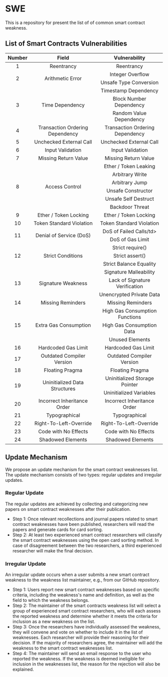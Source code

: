 # SWE
This is a repository for present the list of of common smart contract weakness.

## List of Smart Contracts Vulnerabilities
<table class="tg">
<thead>
  <tr>
    <th align="center" rowspan="2">Number</th>
    <th align="center" rowspan="2">Field</th>
    <th align="center" rowspan="2">Vulnerability</th>
  </tr>
  <tr>
  </tr>
</thead>
<tbody>
  
  <tr>
    <td align="center" rowspan="1">1</td>
    <td align="center" rowspan="1">Reentrancy</td>
    <td align="center">Reentrancy</td>
  </tr>
  
  <tr>
    <td align="center" rowspan="2">2</td>
    <td align="center" rowspan="2">Arithmetic Error</td>
    <td align="center">Integer Overflow</td> 
  </tr>
  <tr>
    <td align="center">Unsafe Type Conversion</td> 
  </tr>
  
  <tr>
    <td align="center" rowspan="3">3</td>
    <td align="center" rowspan="3">Time Dependency</td>
    <td align="center">Timestamp Dependency</td> 
  </tr>
  <tr>
    <td align="center">Block Number Dependency</td> 
  </tr>
  <tr>
    <td align="center">Random Value Dependency</td> 
  </tr>
  
  <tr>
    <td align="center" rowspan="1">4</td>
    <td align="center" rowspan="1">Transaction Ordering Dependency</td>
    <td align="center">Transaction Ordering Dependency</td> 
  </tr>
  
  <tr>
    <td align="center" rowspan="1">5</td>
    <td align="center" rowspan="1">Unchecked External Call</td>
    <td align="center">Unchecked External Call</td> 
  </tr>
  
  <tr>
    <td align="center" rowspan="1">6</td>
    <td align="center" rowspan="1">Input Validation</td>
    <td align="center">Input Validation</td> 
  </tr>
  
  <tr>
    <td align="center" rowspan="1">7</td>
    <td align="center" rowspan="1">Missing Return Value</td>
    <td align="center">Missing Return Value</td> 
  </tr>
  
  <tr>
    <td align="center" rowspan="6">8</td>
    <td align="center" rowspan="6">Access Control</td>
    <td align="center">Ether / Token Leaking</td> 
  </tr>
  <tr>
    <td align="center">Arbitrary Write</td> 
  </tr>
  <tr>
    <td align="center">Arbitrary Jump</td> 
  </tr>
  <tr>
    <td align="center">Unsafe Constructor</td> 
  </tr>
  <tr>
    <td align="center">Unsafe Self Destruct</td> 
  </tr>
  <tr>
    <td align="center">Backdoor Threat</td> 
  </tr>
  
  <tr>
    <td align="center" rowspan="1">9</td>
    <td align="center" rowspan="1">Ether / Token Locking</td>
    <td align="center">Ether / Token Locking</td> 
  </tr>
  
  <tr>
    <td align="center" rowspan="1">10</td>
    <td align="center" rowspan="1">Token Standard Violation</td>
    <td align="center">Token Standard Violation</td> 
  </tr>
  
  <tr>
    <td align="center" rowspan="2">11</td>
    <td align="center" rowspan="2">Denial of Service (DoS)</td>
    <td align="center">DoS of Failed Calls/td> 
  </tr>
  <tr>
    <td align="center">DoS of Gas Limit</td> 
  </tr>
  
  <tr>
    <td align="center" rowspan="3">12</td>
    <td align="center" rowspan="3">Strict Conditions</td>
    <td align="center">Strict require()</td> 
  </tr>
  <tr>
    <td align="center">Strict assert()</td> 
  </tr>
  <tr>
    <td align="center">Strict Balance Equality</td> 
  </tr>
  
  <tr>
    <td align="center" rowspan="3">13</td>
    <td align="center" rowspan="3">Signature Weakness</td>
    <td align="center">Signature Malleability</td> 
  </tr>
  <tr>
    <td align="center">Lack of Signature Verification</td> 
  </tr>
  <tr>
    <td align="center">Unencrypted Private Data</td> 
  </tr>
  
  <tr>
    <td align="center" rowspan="1">14</td>
    <td align="center" rowspan="1">Missing Reminders</td>
    <td align="center">Missing Reminders</td> 
  </tr>
  
  <tr>
    <td align="center" rowspan="3">15</td>
    <td align="center" rowspan="3">Extra Gas Consumption</td>
    <td align="center">High Gas Consumption Functions</td> 
  </tr>
  <tr>
    <td align="center">High Gas Consumption Data</td> 
  </tr>
  <tr>
    <td align="center">Unused Elements</td> 
  </tr>
  
  <tr>
    <td align="center" rowspan="1">16</td>
    <td align="center" rowspan="1">Hardcoded Gas Limit</td>
    <td align="center">Hardcoded Gas Limit</td> 
  </tr>
  
  <tr>
    <td align="center" rowspan="1">17</td>
    <td align="center" rowspan="1">Outdated Compiler Version</td>
    <td align="center">Outdated Compiler Version</td> 
  </tr>
  
  <tr>
    <td align="center" rowspan="1">18</td>
    <td align="center" rowspan="1">Floating Pragma</td>
    <td align="center">Floating Pragma</td> 
  </tr>
  
  <tr>
    <td align="center" rowspan="2">19</td>
    <td align="center" rowspan="2">Uninitialized Data Structures</td>
    <td align="center">Uninitialized Storage Pointer</td> 
  </tr>
  <tr>
    <td align="center">Uninitialized Variables</td> 
  </tr>
  
  <tr>
    <td align="center" rowspan="1">20</td>
    <td align="center" rowspan="1">Incorrect Inheritance Order</td>
    <td align="center">Incorrect Inheritance Order</td> 
  </tr>
  
  <tr>
    <td align="center" rowspan="1">21</td>
    <td align="center" rowspan="1">Typographical </td>
    <td align="center">Typographical </td> 
  </tr>
  
  <tr>
    <td align="center" rowspan="1">22</td>
    <td align="center" rowspan="1">Right-To-Left-Override</td>
    <td align="center">Right-To-Left-Override</td> 
  </tr>
  
  <tr>
    <td align="center" rowspan="1">23</td>
    <td align="center" rowspan="1">Code with No Effects</td>
    <td align="center">Code with No Effects</td> 
  </tr>
  
  <tr>
    <td align="center" rowspan="1">24</td>
    <td align="center" rowspan="1">Shadowed Elements</td>
    <td align="center">Shadowed Elements</td> 
  </tr>
  </table>
  
## Update Mechanism
We propose an update mechanism for the smart contract weaknesses list. The update mechanism consists of two types: regular updates and irregular updates.

### Regular Update
The regular updates are achieved by collecting and categorizing new papers on smart contract weaknesses after their publication.

* Step 1: Once relevant recollections and journal papers related to smart contract weaknesses have been published, researchers will read the papers and generate cards for card sorting.
* Step 2: At least two experienced smart contract researchers will classify the smart contract weaknesses using the open card sorting method. In case of disagreement between the two researchers, a third experienced researcher will make the final decision.
  
### Irregular Update
An irregular update occurs when a user submits a new smart contract weakness to the weakness list maintainer, e.g., from our GitHub repository.

* Step 1: Users report new smart contract weaknesses based on specific criteria, including the weakness's name and definition, as well as the field to which the weakness belongs.
* Step 2: The maintainer of the smart contracts weakness list will select a group of experienced smart contract researchers, who will each assess the reported weakness and determine whether it meets the criteria for inclusion as a new weakness on the list.
* Step 3: Once the researchers have individually assessed the weakness, they will convene and vote on whether to include it in the list of weaknesses. Each researcher will provide their reasoning for their decision. If the majority of researchers agree, the maintainer will add the weakness to the smart contract weaknesses list.
* Step 4: The maintainer will send an email response to the user who reported the weakness. If the weakness is deemed ineligible for inclusion in the weaknesses list, the reason for the rejection will also be explained.
